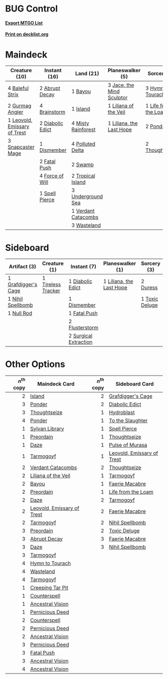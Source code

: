 # BUG Control

#### [Export MTGO List](../collection/BUG%20Control/BUG%20Control.txt)
#### [Print on decklist.org](http://decklist.org/?deckmain=2%09Abrupt%20Decay%0A4%09Baleful%20Strix%0A1%09Bayou%0A4%09Brainstorm%0A2%09Diabolic%20Edict%0A1%09Dismember%0A2%09Fatal%20Push%0A4%09Force%20of%20Will%0A2%09Gurmag%20Angler%0A3%09Hymn%20to%20Tourach%0A1%09Island%0A3%09Jace,%20the%20Mind%20Sculptor%0A1%09Leovold,%20Emissary%20of%20Trest%0A1%09Life%20from%20the%20Loam%0A1%09Liliana%20of%20the%20Veil%0A1%09Liliana,%20the%20Last%20Hope%0A4%09Misty%20Rainforest%0A4%09Polluted%20Delta%0A2%09Ponder%0A3%09Snapcaster%20Mage%0A1%09Spell%20Pierce%0A2%09Swamp%0A2%09Thoughtseize%0A2%09Tropical%20Island%0A3%09Underground%20Sea%0A1%09Verdant%20Catacombs%0A3%09Wasteland&deckside=1%09Diabolic%20Edict%0A1%09Dismember%0A2%09Duress%0A1%09Fatal%20Push%0A2%09Flusterstorm%0A1%09Grafdigger's%20Cage%0A1%09Liliana,%20the%20Last%20Hope%0A1%09Nihil%20Spellbomb%0A1%09Null%20Rod%0A2%09Surgical%20Extraction%0A1%09Tireless%20Tracker%0A1%09Toxic%20Deluge)
# Maindeck

|                                             Creature (10)                                             |                                       Instant (16)                                        |                                          Land (21)                                           |                                          Planeswalker (5)                                          |                                          Sorcery (8)                                          |
|-------------------------------------------------------------------------------------------------------|-------------------------------------------------------------------------------------------|----------------------------------------------------------------------------------------------|----------------------------------------------------------------------------------------------------|-----------------------------------------------------------------------------------------------|
|4 [Baleful Strix](http://gatherer.wizards.com/Pages/Card/Details.aspx?multiverseid=423507)             |2 [Abrupt Decay](http://gatherer.wizards.com/Pages/Card/Details.aspx?multiverseid=425971)  |1 [Bayou](http://gatherer.wizards.com/Pages/Card/Details.aspx?multiverseid=382860)            |3 [Jace, the Mind Sculptor](http://gatherer.wizards.com/Pages/Card/Details.aspx?multiverseid=382979)|3 [Hymn to Tourach](http://gatherer.wizards.com/Pages/Card/Details.aspx?multiverseid=382976)   |
|2 [Gurmag Angler](http://gatherer.wizards.com/Pages/Card/Details.aspx?multiverseid=391850)             |4 [Brainstorm](http://gatherer.wizards.com/Pages/Card/Details.aspx?multiverseid=382871)    |1 [Island](http://gatherer.wizards.com/Pages/Card/Details.aspx?multiverseid=439602)           |1 [Liliana of the Veil](http://gatherer.wizards.com/Pages/Card/Details.aspx?multiverseid=425901)    |1 [Life from the Loam](http://gatherer.wizards.com/Pages/Card/Details.aspx?multiverseid=370398)|
|1 [Leovold, Emissary of Trest](http://gatherer.wizards.com/Pages/Card/Details.aspx?multiverseid=416834)|2 [Diabolic Edict](http://gatherer.wizards.com/Pages/Card/Details.aspx?multiverseid=442074)|4 [Misty Rainforest](http://gatherer.wizards.com/Pages/Card/Details.aspx?multiverseid=426065) |1 [Liliana, the Last Hope](http://gatherer.wizards.com/Pages/Card/Details.aspx?multiverseid=414388) |2 [Ponder](http://gatherer.wizards.com/Pages/Card/Details.aspx?multiverseid=244313)            |
|3 [Snapcaster Mage](http://gatherer.wizards.com/Pages/Card/Details.aspx?multiverseid=425875)           |1 [Dismember](http://gatherer.wizards.com/Pages/Card/Details.aspx?multiverseid=397830)     |4 [Polluted Delta](http://gatherer.wizards.com/Pages/Card/Details.aspx?multiverseid=405104)   |                                                                                                    |2 [Thoughtseize](http://gatherer.wizards.com/Pages/Card/Details.aspx?multiverseid=438676)      |
|                                                                                                       |2 [Fatal Push](http://gatherer.wizards.com/Pages/Card/Details.aspx?multiverseid=423724)    |2 [Swamp](http://gatherer.wizards.com/Pages/Card/Details.aspx?multiverseid=439603)            |                                                                                                    |                                                                                               |
|                                                                                                       |4 [Force of Will](http://gatherer.wizards.com/Pages/Card/Details.aspx?multiverseid=382943) |2 [Tropical Island](http://gatherer.wizards.com/Pages/Card/Details.aspx?multiverseid=383138)  |                                                                                                    |                                                                                               |
|                                                                                                       |1 [Spell Pierce](http://gatherer.wizards.com/Pages/Card/Details.aspx?multiverseid=425876)  |3 [Underground Sea](http://gatherer.wizards.com/Pages/Card/Details.aspx?multiverseid=383142)  |                                                                                                    |                                                                                               |
|                                                                                                       |                                                                                           |1 [Verdant Catacombs](http://gatherer.wizards.com/Pages/Card/Details.aspx?multiverseid=426074)|                                                                                                    |                                                                                               |
|                                                                                                       |                                                                                           |3 [Wasteland](http://gatherer.wizards.com/Pages/Card/Details.aspx?multiverseid=413790)        |                                                                                                    |                                                                                               |


# Sideboard

|                                         Artifact (3)                                         |                                        Creature (1)                                         |                                          Instant (7)                                           |                                         Planeswalker (1)                                          |                                       Sorcery (3)                                       |
|----------------------------------------------------------------------------------------------|---------------------------------------------------------------------------------------------|------------------------------------------------------------------------------------------------|---------------------------------------------------------------------------------------------------|-----------------------------------------------------------------------------------------|
|1 [Grafdigger's Cage](http://gatherer.wizards.com/Pages/Card/Details.aspx?multiverseid=426046)|1 [Tireless Tracker](http://gatherer.wizards.com/Pages/Card/Details.aspx?multiverseid=409997)|1 [Diabolic Edict](http://gatherer.wizards.com/Pages/Card/Details.aspx?multiverseid=442074)     |1 [Liliana, the Last Hope](http://gatherer.wizards.com/Pages/Card/Details.aspx?multiverseid=414388)|2 [Duress](http://gatherer.wizards.com/Pages/Card/Details.aspx?multiverseid=270465)      |
|1 [Nihil Spellbomb](http://gatherer.wizards.com/Pages/Card/Details.aspx?multiverseid=442215)  |                                                                                             |1 [Dismember](http://gatherer.wizards.com/Pages/Card/Details.aspx?multiverseid=397830)          |                                                                                                   |1 [Toxic Deluge](http://gatherer.wizards.com/Pages/Card/Details.aspx?multiverseid=413650)|
|1 [Null Rod](http://gatherer.wizards.com/Pages/Card/Details.aspx?multiverseid=383034)         |                                                                                             |1 [Fatal Push](http://gatherer.wizards.com/Pages/Card/Details.aspx?multiverseid=423724)         |                                                                                                   |                                                                                         |
|                                                                                              |                                                                                             |2 [Flusterstorm](http://gatherer.wizards.com/Pages/Card/Details.aspx?multiverseid=382942)       |                                                                                                   |                                                                                         |
|                                                                                              |                                                                                             |2 [Surgical Extraction](http://gatherer.wizards.com/Pages/Card/Details.aspx?multiverseid=397706)|                                                                                                   |                                                                                         |


# Other Options

|*n*<sup>th</sup> copy|                                            Maindeck Card                                            |*n*<sup>th</sup> copy|                                           Sideboard Card                                            |
|--------------------:|-----------------------------------------------------------------------------------------------------|--------------------:|-----------------------------------------------------------------------------------------------------|
|                    2|[Island](http://gatherer.wizards.com/Pages/Card/Details.aspx?multiverseid=439602)                    |                    2|[Grafdigger's Cage](http://gatherer.wizards.com/Pages/Card/Details.aspx?multiverseid=426046)         |
|                    3|[Ponder](http://gatherer.wizards.com/Pages/Card/Details.aspx?multiverseid=244313)                    |                    2|[Diabolic Edict](http://gatherer.wizards.com/Pages/Card/Details.aspx?multiverseid=442074)            |
|                    3|[Thoughtseize](http://gatherer.wizards.com/Pages/Card/Details.aspx?multiverseid=438676)              |                    1|[Hydroblast](http://gatherer.wizards.com/Pages/Card/Details.aspx?multiverseid=159231)                |
|                    4|[Ponder](http://gatherer.wizards.com/Pages/Card/Details.aspx?multiverseid=244313)                    |                    1|[To the Slaughter](http://gatherer.wizards.com/Pages/Card/Details.aspx?multiverseid=409889)          |
|                    1|[Sylvan Library](http://gatherer.wizards.com/Pages/Card/Details.aspx?multiverseid=383120)            |                    1|[Spell Pierce](http://gatherer.wizards.com/Pages/Card/Details.aspx?multiverseid=425876)              |
|                    1|[Preordain](http://gatherer.wizards.com/Pages/Card/Details.aspx?multiverseid=265979)                 |                    1|[Thoughtseize](http://gatherer.wizards.com/Pages/Card/Details.aspx?multiverseid=438676)              |
|                    1|[Daze](http://gatherer.wizards.com/Pages/Card/Details.aspx?multiverseid=413586)                      |                    1|[Pulse of Murasa](http://gatherer.wizards.com/Pages/Card/Details.aspx?multiverseid=407651)           |
|                    1|[Tarmogoyf](http://gatherer.wizards.com/Pages/Card/Details.aspx?multiverseid=370404)                 |                    1|[Leovold, Emissary of Trest](http://gatherer.wizards.com/Pages/Card/Details.aspx?multiverseid=416834)|
|                    2|[Verdant Catacombs](http://gatherer.wizards.com/Pages/Card/Details.aspx?multiverseid=426074)         |                    2|[Thoughtseize](http://gatherer.wizards.com/Pages/Card/Details.aspx?multiverseid=438676)              |
|                    2|[Liliana of the Veil](http://gatherer.wizards.com/Pages/Card/Details.aspx?multiverseid=425901)       |                    1|[Tarmogoyf](http://gatherer.wizards.com/Pages/Card/Details.aspx?multiverseid=370404)                 |
|                    2|[Bayou](http://gatherer.wizards.com/Pages/Card/Details.aspx?multiverseid=382860)                     |                    1|[Faerie Macabre](http://gatherer.wizards.com/Pages/Card/Details.aspx?multiverseid=370410)            |
|                    2|[Preordain](http://gatherer.wizards.com/Pages/Card/Details.aspx?multiverseid=265979)                 |                    1|[Life from the Loam](http://gatherer.wizards.com/Pages/Card/Details.aspx?multiverseid=370398)        |
|                    2|[Daze](http://gatherer.wizards.com/Pages/Card/Details.aspx?multiverseid=413586)                      |                    2|[Tarmogoyf](http://gatherer.wizards.com/Pages/Card/Details.aspx?multiverseid=370404)                 |
|                    2|[Leovold, Emissary of Trest](http://gatherer.wizards.com/Pages/Card/Details.aspx?multiverseid=416834)|                    2|[Faerie Macabre](http://gatherer.wizards.com/Pages/Card/Details.aspx?multiverseid=370410)            |
|                    2|[Tarmogoyf](http://gatherer.wizards.com/Pages/Card/Details.aspx?multiverseid=370404)                 |                    2|[Nihil Spellbomb](http://gatherer.wizards.com/Pages/Card/Details.aspx?multiverseid=442215)           |
|                    3|[Preordain](http://gatherer.wizards.com/Pages/Card/Details.aspx?multiverseid=265979)                 |                    2|[Toxic Deluge](http://gatherer.wizards.com/Pages/Card/Details.aspx?multiverseid=413650)              |
|                    3|[Abrupt Decay](http://gatherer.wizards.com/Pages/Card/Details.aspx?multiverseid=425971)              |                    3|[Faerie Macabre](http://gatherer.wizards.com/Pages/Card/Details.aspx?multiverseid=370410)            |
|                    3|[Daze](http://gatherer.wizards.com/Pages/Card/Details.aspx?multiverseid=413586)                      |                    3|[Nihil Spellbomb](http://gatherer.wizards.com/Pages/Card/Details.aspx?multiverseid=442215)           |
|                    3|[Tarmogoyf](http://gatherer.wizards.com/Pages/Card/Details.aspx?multiverseid=370404)                 |                     |                                                                                                     |
|                    4|[Hymn to Tourach](http://gatherer.wizards.com/Pages/Card/Details.aspx?multiverseid=382976)           |                     |                                                                                                     |
|                    4|[Wasteland](http://gatherer.wizards.com/Pages/Card/Details.aspx?multiverseid=413790)                 |                     |                                                                                                     |
|                    4|[Tarmogoyf](http://gatherer.wizards.com/Pages/Card/Details.aspx?multiverseid=370404)                 |                     |                                                                                                     |
|                    1|[Creeping Tar Pit](http://gatherer.wizards.com/Pages/Card/Details.aspx?multiverseid=177520)          |                     |                                                                                                     |
|                    1|[Counterspell](http://gatherer.wizards.com/Pages/Card/Details.aspx?multiverseid=382897)              |                     |                                                                                                     |
|                    1|[Ancestral Vision](http://gatherer.wizards.com/Pages/Card/Details.aspx?multiverseid=438608)          |                     |                                                                                                     |
|                    1|[Pernicious Deed](http://gatherer.wizards.com/Pages/Card/Details.aspx?multiverseid=442201)           |                     |                                                                                                     |
|                    2|[Counterspell](http://gatherer.wizards.com/Pages/Card/Details.aspx?multiverseid=382897)              |                     |                                                                                                     |
|                    2|[Pernicious Deed](http://gatherer.wizards.com/Pages/Card/Details.aspx?multiverseid=442201)           |                     |                                                                                                     |
|                    2|[Ancestral Vision](http://gatherer.wizards.com/Pages/Card/Details.aspx?multiverseid=438608)          |                     |                                                                                                     |
|                    3|[Pernicious Deed](http://gatherer.wizards.com/Pages/Card/Details.aspx?multiverseid=442201)           |                     |                                                                                                     |
|                    3|[Fatal Push](http://gatherer.wizards.com/Pages/Card/Details.aspx?multiverseid=423724)                |                     |                                                                                                     |
|                    3|[Ancestral Vision](http://gatherer.wizards.com/Pages/Card/Details.aspx?multiverseid=438608)          |                     |                                                                                                     |
|                    4|[Ancestral Vision](http://gatherer.wizards.com/Pages/Card/Details.aspx?multiverseid=438608)          |                     |                                                                                                     |


